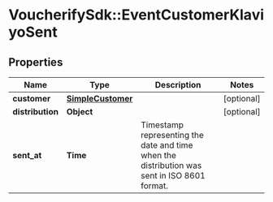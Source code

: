 # VoucherifySdk::EventCustomerKlaviyoSent

## Properties

| Name | Type | Description | Notes |
| ---- | ---- | ----------- | ----- |
| **customer** | [**SimpleCustomer**](SimpleCustomer.md) |  | [optional] |
| **distribution** | **Object** |  | [optional] |
| **sent_at** | **Time** | Timestamp representing the date and time when the distribution was sent in ISO 8601 format. |  |

